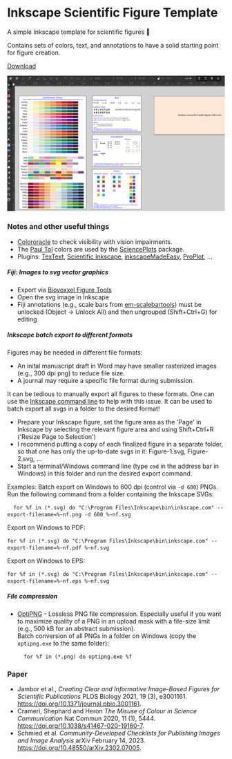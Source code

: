 # Inkscape Scientific Figure Template

A simple Inkscape template for scientific figures 🎨

Contains sets of colors, text, and annotations to have a solid starting point for figure creation.

<a href="https://github.com/lukmuk/inkscape-scientific-figure-template/raw/main/Scientific_Figure_Template.svg" download target="_blank">Download</a>


![Screenshot of the template showing different colors, text snippets, and annotations such as cicles, arrows, etc.](screenshot.png "Screenshot of the template")

### Notes and other useful things

* [Colororacle](https://colororacle.org/index.html) to check visibility with vision impairments.
* The [Paul Tol](https://personal.sron.nl/~pault/) colors are used by the [SciencePlots](https://github.com/garrettj403/SciencePlots) package.
* Plugins: [TexText](https://github.com/textext/textext), [Scientific Inkscape](https://github.com/burghoff/Scientific-Inkscape), [inkscapeMadeEasy](https://github.com/fsmMLK/inkscapeMadeEasy), [ProPlot](https://proplot.readthedocs.io/en/latest/), ...

##### Fiji: Images to svg vector graphics

- Export via [Biovoxxel Figure Tools](https://github.com/biovoxxel/BioVoxxel-Figure-Tools#exporting-svg-vector-graphics-directly-from-fiji)
- Open the svg image in Inkscape
- Fiji annotations (e.g., scale bars from [em-scalebartools](https://github.com/lukmuk/em-scalebartools)) must be unlocked (Object -> Unlock All) and then ungrouped (Shift+Ctrl+G) for editing

##### Inkscape batch export to different formats

Figures may be needed in different file formats:

* An inital manuscript draft in Word may have smaller rasterized images (e.g., 300 dpi png) to reduce file size.
* A journal may require a specific file format during submission.

It can be tedious to manually export all figures to these formats. One can use the [Inkscape command line](https://wiki.inkscape.org/wiki/index.php/Using_the_Command_Line) to help with this issue. It can be used to batch export all svgs in a folder to the desired format!

- Prepare your Inkscape figure, set the figure area as the 'Page' in Inkscape by selecting the relevant figure area and using Shift+Ctrl+R ('Resize Page to Selection')
- I recommend putting a copy of each finalized figure in a separate folder, so that one has only the up-to-date svgs in it:  Figure-1.svg, Figure-2.svg, ...
- Start a terminal/Windows command line (type `cmd` in the address bar in Windows) in this folder and run the desired export command.

Examples: Batch export on Windows to 600 dpi (control via `-d 600`) PNGs. Run the following command from a folder containing the Inkscape SVGs:

```console
  for %f in (*.svg) do "C:\Program Files\Inkscape\bin\inkscape.com" --export-filename=%~nf.png -d 600 %~nf.svg
```

Export on Windows to PDF:

```console
for %f in (*.svg) do "C:\Program Files\Inkscape\bin\inkscape.com" --export-filename=%~nf.pdf %~nf.svg
```

Export on Windows to EPS:

```console
for %f in (*.svg) do "C:\Program Files\Inkscape\bin\inkscape.com" --export-filename=%~nf.eps %~nf.svg
```

##### File compression

- [OptiPNG](https://optipng.sourceforge.net/) - Lossless PNG file compression. Especially useful if you want to maximize quality of a PNG in an upload mask with a file-size limit (e.g., 500 kB for an abstract submission).  
  Batch conversion of all PNGs in a folder on Windows (copy the `optipng.exe` to the same folder):
  
  ```console
    for %f in (*.png) do optipng.exe %f
  ```

### Paper

* Jambor et al., *Creating Clear and Informative Image-Based Figures for Scientific Publications* PLOS Biology 2021, 19 (3), e3001161. https://doi.org/10.1371/journal.pbio.3001161.
* Crameri, Shephard and Heron *The Misuse of Colour in Science Communication* Nat Commun 2020, 11 (1), 5444. https://doi.org/10.1038/s41467-020-19160-7.
* Schmied et al. *Community-Developed Checklists for Publishing Images and Image Analysis* arXiv February 14, 2023. https://doi.org/10.48550/arXiv.2302.07005.
